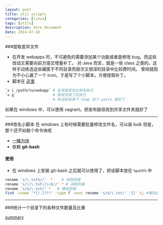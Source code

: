 ```yaml
---
layout: post
title: util scripts
categories: [linux]
tags: [utils]
description: here document
date: 2014-07-16
---
```


###提取差异文件
- 在开发 webapps 时，不可避免的需要添加某个功能或者是修改 bug。而这些改动又需要向前方提交增量补丁。
	对 Java 而言，就是一些 class 之类的。这样手动拣选这些藏匿于不同目录而层次又很深的目录中比较费时间。
	曾经就因为不小心漏了一个 icon。于是写了个小脚本。方便提取补丁。
- 脚本在 [这里](https://github.com/ZhengxianLan/notes/blob/master/utils/x)

```bash
`x i /path/to/webapp` # 在项目改动之前先执行
`x g`                 # 修改完成了后执行
                      # 到当前目录下 temp 找个 patch 就好了
```
如果在 windows 中，可以使用 vagrant。把发布路径改到共享文件夹就好了

---

###改名小脚本
在 windows 上有时候需要批量修改文件名，可以装 bulk
但是，那个还不如敲个命令快呢
- [一睹为快](https://github.com/blockme/notes/blob/master/utils/rename.sh)
- 依赖 **git-bash**
#### 使用
- 在 windows 上安装 git-bash 之后就可以使用了，把该脚本放在 `%path%` 中
```bash
rename 's/\.txt$//'  *    # 消除后缀
rename 's/\(\.txt\)\+$//' * # 消除后缀
rename 's/$/\.txt/' *   # 增加后缀
find -iname '*[!.]???' -type f -exec rename 's/$/\.txt/' '{}' \; #增加后缀
```
---

###统计一个目录下的各种文件数量及比重

[summary](https://github.com/ZhengxianLan/notes/blob/master/utils/summary)
